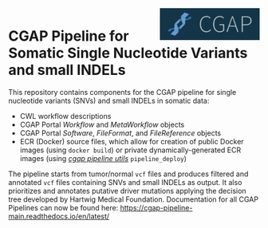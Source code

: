 <img src="https://github.com/dbmi-bgm/cgap-pipeline/blob/master/docs/images/cgap_logo.png" width="200" align="right">

# CGAP Pipeline for Somatic Single Nucleotide Variants and small INDELs

This repository contains components for the CGAP pipeline for single nucleotide variants (SNVs) and small INDELs in somatic data:

  * CWL workflow descriptions
  * CGAP Portal *Workflow* and *MetaWorkflow* objects
  * CGAP Portal *Software*, *FileFormat*, and *FileReference* objects
  * ECR (Docker) source files, which allow for creation of public Docker images (using `docker build`) or private dynamically-generated ECR images (using [*cgap pipeline utils*](https://github.com/dbmi-bgm/cgap-pipeline-utils/) `pipeline_deploy`)

The pipeline starts from tumor/normal `vcf` files and produces filtered and annotated `vcf` files containing SNVs and small INDELs as output.
It also prioritizes and annotates putative driver mutations applying the decision tree developed by Hartwig Medical Foundation.
Documentation for all CGAP Pipelines can now be found here:
https://cgap-pipeline-main.readthedocs.io/en/latest/

